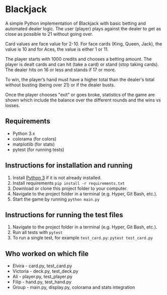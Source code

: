 # Blackjack

A simple Python implementation of Blackjack with basic betting and automated dealer logic. The user (player) plays against the dealer to get as close as possible to 21 without going over. 

Card values are face value for 2-10. For face cards (King, Queen, Jack), the value is 10 and for Aces, the value is either 1 or 11.

The player starts with 1000 credits and chooses a betting amount. The player is dealt cards and can hit (take a card) or stand (stop taking cards). The dealer hits on 16 or less and stands if 17 or more.

To win, the player’s hand must have a higher total than the dealer's total without busting (being over 21) or if the dealer busts.

Once the player chooses "exit" or goes broke, statistics of the game are shown which include the balance over the different rounds and the wins vs losses.

## Requirements
- Python 3.x
- colorama (for colors)
- matplotlib (for stats)
- pytest (for running tests)

## Instructions for installation and running

1. Install [Python 3](https://www.python.org/downloads/) if it is not already installed.
2. Install requirements `pip install -r requirements.txt`
3. Download or clone this project folder to your computer.
4. Navigate to the project folder in a terminal (e.g. Hyper, Git Bash, etc.).
5. Start the game by running `python main.py`

## Instructions for running the test files

1. Navigate to the project folder in a terminal (e.g. Hyper, Git Bash, etc.).
2. Run all tests with `pytest`
3. To run a single test, for example `test_card.py`: `pytest test_card.py`

## Who worked on which file

* Elvira - card.py, test_card.py
* Victoria - deck.py, test_deck.py
* Ali - player.py, test_player.py
* Filip - hand.py, test_hand.py
* Group - main.py, display.py, colorama and stats integration
